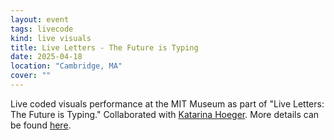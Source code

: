 ```yaml
---
layout: event
tags: livecode
kind: live visuals
title: Live Letters - The Future is Typing
date: 2025-04-18
location: "Cambridge, MA"
cover: ""
---
```


Live coded visuals performance at the MIT Museum as part of "Live Letters: The Future is Typing." Collaborated with [Katarina Hoeger](http://katarinahoeger.com). More details can be found [here](https://mitmuseum.mit.edu/programs/live-letters-the-future-is-typing).
